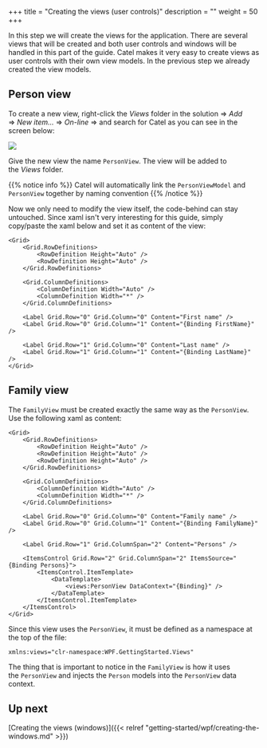+++
title = "Creating the views (user controls)" 
description = ""
weight = 50
+++

In this step we will create the views for the application. There are several views that will be created and both user controls and windows will be handled in this part of the guide. Catel makes it very easy to create views as user controls with their own view models. In the previous step we already created the view models.

## Person view

To create a new view, right-click the *Views* folder in the solution =\> *Add* =\> *New item...* =\> *On-line* =\> and search for Catel as you can see in the screen below:

![](../../../images/getting-started/wpf/creating-the-user-controls/itemtemplate.png)

Give the new view the name `PersonView`. The view will be added to the *Views* folder.

{{% notice info %}}
Catel will automatically link the `PersonViewModel` and `PersonView` together by naming convention
{{% /notice %}}

Now we only need to modify the view itself, the code-behind can stay untouched. Since xaml isn't very interesting for this guide, simply copy/paste the xaml below and set it as content of the view:

```
<Grid>
    <Grid.RowDefinitions>
        <RowDefinition Height="Auto" />
        <RowDefinition Height="Auto" />
    </Grid.RowDefinitions>

    <Grid.ColumnDefinitions>
        <ColumnDefinition Width="Auto" />
        <ColumnDefinition Width="*" />
    </Grid.ColumnDefinitions>

    <Label Grid.Row="0" Grid.Column="0" Content="First name" />
    <Label Grid.Row="0" Grid.Column="1" Content="{Binding FirstName}" />

    <Label Grid.Row="1" Grid.Column="0" Content="Last name" />
    <Label Grid.Row="1" Grid.Column="1" Content="{Binding LastName}" />
</Grid>
```

## Family view

The `FamilyView` must be created exactly the same way as the `PersonView`. Use the following xaml as content:

```
<Grid>
    <Grid.RowDefinitions>
        <RowDefinition Height="Auto" />
        <RowDefinition Height="Auto" />
        <RowDefinition Height="Auto" />
    </Grid.RowDefinitions>

    <Grid.ColumnDefinitions>
        <ColumnDefinition Width="Auto" />
        <ColumnDefinition Width="*" />
    </Grid.ColumnDefinitions>

    <Label Grid.Row="0" Grid.Column="0" Content="Family name" />
    <Label Grid.Row="0" Grid.Column="1" Content="{Binding FamilyName}" />

    <Label Grid.Row="1" Grid.ColumnSpan="2" Content="Persons" />
        
    <ItemsControl Grid.Row="2" Grid.ColumnSpan="2" ItemsSource="{Binding Persons}">
        <ItemsControl.ItemTemplate>
            <DataTemplate>
                <views:PersonView DataContext="{Binding}" />
            </DataTemplate>
        </ItemsControl.ItemTemplate>
    </ItemsControl>
</Grid>
```

Since this view uses the `PersonView`, it must be defined as a namespace at the top of the file:

```
xmlns:views="clr-namespace:WPF.GettingStarted.Views"
```

The thing that is important to notice in the `FamilyView` is how it uses the `PersonView` and injects the `Person` models into the `PersonView` data context.

## Up next

[Creating the views (windows)]({{< relref "getting-started/wpf/creating-the-windows.md" >}})